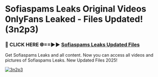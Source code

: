 # Sofiaspams Leaks Original Videos 0nlyFans Leaked - Files Updated! (3n2p3)

<h3>🔴 CLICK HERE 🌐==►► <a href="https://tinyurl.com/4seja8ks" rel="nofollow">Sofiaspams Leaks Updated Files</a></h3>

Get Sofiaspams Leaks and all content. Now you can access all videos and pictures of Sofiaspams Leaks. New Updated Files 2025!

[![3n2p3](https://i.imgur.com/EWjZXRe.gif)](https://tinyurl.com/4seja8ks)
